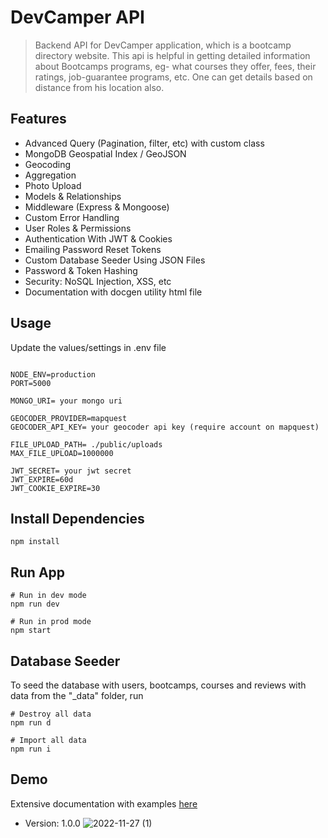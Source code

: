 # DevCamper API

> Backend API for DevCamper application, which is a bootcamp directory website. This api is helpful in getting detailed information about Bootcamps programs, eg- what courses they offer, fees, their ratings, job-guarantee programs, etc. One can get details based on distance from his location also.

## Features
- Advanced Query (Pagination, filter, etc) with custom class
- MongoDB Geospatial Index / GeoJSON
- Geocoding
- Aggregation
- Photo Upload
- Models & Relationships
- Middleware (Express & Mongoose)
- Custom Error Handling
- User Roles & Permissions
- Authentication With JWT & Cookies
- Emailing Password Reset Tokens
- Custom Database Seeder Using JSON Files
- Password & Token Hashing
- Security: NoSQL Injection, XSS, etc
- Documentation with docgen utility html file

## Usage

Update the values/settings in .env file
```

NODE_ENV=production
PORT=5000

MONGO_URI= your mongo uri

GEOCODER_PROVIDER=mapquest
GEOCODER_API_KEY= your geocoder api key (require account on mapquest)

FILE_UPLOAD_PATH= ./public/uploads
MAX_FILE_UPLOAD=1000000

JWT_SECRET= your jwt secret
JWT_EXPIRE=60d
JWT_COOKIE_EXPIRE=30

```

## Install Dependencies

```
npm install
```

## Run App

```
# Run in dev mode
npm run dev

# Run in prod mode
npm start
```

## Database Seeder

To seed the database with users, bootcamps, courses and reviews with data from the "\_data" folder, run

```
# Destroy all data
npm run d

# Import all data
npm run i
```

## Demo

Extensive documentation with examples [here](https://documenter.getpostman.com/view/20805847/2s8YerNY1c)

- Version: 1.0.0
![2022-11-27 (1)](https://user-images.githubusercontent.com/88419331/204124658-0d826465-17ac-4bb5-a8fa-a7e605fafb1f.png)

